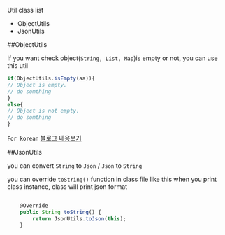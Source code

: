Util class list
* ObjectUtils
* JsonUtils


##ObjectUtils

If you want check object(`String, List, Map`)is empty or not, you can use this util


```javascript
if(ObjectUtils.isEmpty(aa)){
// Object is empty.
// do somthing
}
else{
// Object is not empty.
// do somthing
}
```

`For korean`
[블로그 내용보기](http://gun0912.tistory.com/1)




##JsonUtils

you can convert `String` to `Json` / `Json` to `String`


you can override `toString()` function in class file like this
when you print class instance, class will print json format
```javascript

	@Override
	public String toString() {
		return JsonUtils.toJson(this);
	}


```
